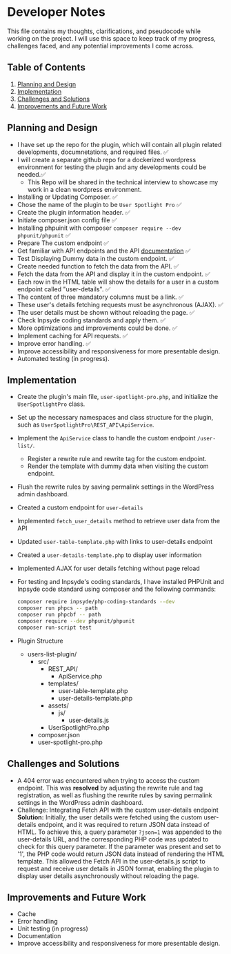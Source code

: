 # Developer Notes

This file contains my thoughts, clarifications, and pseudocode while working on the project. I will use this space to keep track of my progress, challenges faced, and any potential improvements I come across.

## Table of Contents

1. [Planning and Design](#planning-and-design)
2. [Implementation](#implementation)
3. [Challenges and Solutions](#challenges-and-solutions)
4. [Improvements and Future Work](#improvements-and-future-work)

## Planning and Design

- I have set up the repo for the plugin, which will contain all plugin related developments, documnetations, and required files. ✅
- I will create a separate github repo for a dockerized wordpress environment for testing the plugin and any developments could be needed.✅
  - This Repo will be shared in the technical interview to showcase my work in a clean wordpress environment.
- Installing or Updating Composer. ✅
- Chose the name of the plugin to be `User Spotlight Pro` ✅
- Create the plugin information header. ✅
- Initiate composer.json config file ✅
- Installing phpuinit with composer `composer require --dev phpunit/phpunit` ✅
- Prepare The custom endpoint ✅
- Get familiar with API endpoints and the API [documentation](https://jsonplaceholder.typicode.com/guide/) ✅
- Test Displaying Dummy data in the custom endpoint. ✅
- Create needed function to fetch the data from the API. ✅
- Fetch the data from the API and display it in the custom endpoint. ✅
- Each row in the HTML table will show the details for a user in a custom endpoint called "user-details". ✅
- The content of three mandatory columns must be a link. ✅
- These user's details fetching requests must be asynchronous (AJAX). ✅
- The user details must be shown without reloading the page. ✅
- Check Inpsyde coding standards and apply them. ✅
- More optimizations and improvements could be done. ✅
- Implement caching for API requests. ✅
- Improve error handling. ✅
- Improve accessibility and responsiveness for more presentable design.
- Automated testing (in progress).

## Implementation

- Create the plugin's main file, `user-spotlight-pro.php`, and initialize the `UserSpotlightPro` class.
- Set up the necessary namespaces and class structure for the plugin, such as `UserSpotlightPro\REST_API\ApiService`.
- Implement the `ApiService` class to handle the custom endpoint `/user-list/`.
  - Register a rewrite rule and rewrite tag for the custom endpoint.
  - Render the template with dummy data when visiting the custom endpoint.
- Flush the rewrite rules by saving permalink settings in the WordPress admin dashboard.
- Created a custom endpoint for `user-details`
- Implemented `fetch_user_details` method to retrieve user data from the API
- Updated `user-table-template.php` with links to user-details endpoint
- Created a `user-details-template.php` to display user information
- Implemented AJAX for user details fetching without page reload
- For testing and Inpsyde's coding standards, I have installed PHPUnit and Inpsyde code standard using composer and the following commands:

    ```zsh
  composer require inpsyde/php-coding-standards --dev
  composer run phpcs -- path
  composer run phpcbf -- path
  composer require --dev phpunit/phpunit
  composer run-script test
    ```

- Plugin Structure
  - users-list-plugin/
    - src/
      - REST_API/
        - ApiService.php
      - templates/
        - user-table-template.php
        - user-details-template.php
      - assets/
        - js/
          - user-details.js
      - UserSpotlightPro.php
    - composer.json
    - user-spotlight-pro.php

## Challenges and Solutions

- A 404 error was encountered when trying to access the custom endpoint. This was **resolved** by adjusting the rewrite rule and tag registration, as well as flushing the rewrite rules by saving permalink settings in the WordPress admin dashboard.
- Challenge: Integrating Fetch API with the custom user-details endpoint
**Solution:** Initially, the user details were fetched using the custom user-details endpoint, and it was required to return JSON data instead of HTML. To achieve this, a query parameter `?json=1` was appended to the user-details URL, and the corresponding PHP code was updated to check for this query parameter. If the parameter was present and set to '1', the PHP code would return JSON data instead of rendering the HTML template. This allowed the Fetch API in the user-details.js script to request and receive user details in JSON format, enabling the plugin to display user details asynchronously without reloading the page.

## Improvements and Future Work

- Cache
- Error handling
- Unit testing (in progress)
- Documentation
- Improve accessibility and responsiveness for more presentable design.
